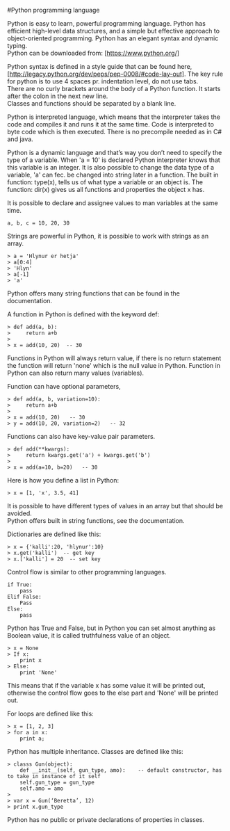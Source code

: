 #Python programming language 

Python is easy to learn, powerful programming language.  Python has efficient high-level data structures, 
and a simple but effective approach to object-oriented programming.    Python has an elegant syntax and dynamic typing.    
Python can be downloaded from: [https://www.python.org/]

Python syntax is defined in a style guide 	that can be found here, 
[http://legacy.python.org/dev/peps/pep-0008/#code-lay-out].
The key rule for python is to use 4 spaces pr. indentation level, do not use tabs.  
There are no curly brackets around the body of a Python function.  It starts after the colon in the next new line.   
Classes and functions should be separated by a blank line. 

Python is interpreted language, which means that the interpreter takes the code and compiles it and runs it at the same time. Code is interpreted to byte code which is then executed.   There is no precompile needed as in C# and java. 

Python is a dynamic language and that’s way you don’t need to specify the type of a variable.  When 'a = 10' is declared Python interpreter knows that this variable is an integer.  It is also possible to change the data type of a variable, 'a' can fec. be changed into string later in a function. The built in function: type(x), tells us of what type a variable or an object is. The function: dir(x) gives us all functions and properties the object x has. 

It is possible to declare and assignee values to man variables at the same time. 
```
a, b, c = 10, 20, 30
```

Strings are powerful in Python, it is possible to work with strings as an array. 
```
> a = 'Hlynur er hetja'
> a[0:4]
> 'Hlyn'
> a[-1]
> 'a'
```
Python offers many string functions that can be found in the documentation.

A function in Python is defined with the keyword def: 
```
> def add(a, b):
>     return a+b
>
> x = add(10, 20)  -- 30
```
Functions in Python will always return value, if there is no return statement the function will return 'none' 
which is the null value in Python.   Function in Python can also return many values (variables).   

Function can have optional parameters, 
```
> def add(a, b, variation=10):
>     return a+b
>
> x = add(10, 20)   -- 30
> y = add(10, 20, variation=2)   -- 32
```

Functions can also have key-value pair parameters. 
```
> def add(**kwargs):
>     return kwargs.get('a') + kwargs.get('b')
>
> x = add(a=10, b=20)   -- 30
```

Here is how you define a list in Python:
```
> x = [1, 'x', 3.5, 41]
```
It is possible to have different types of values in an array but that should be avoided.   
Python offers built in string functions, see the documentation. 

Dictionaries are defined like this:
```
> x = {'kalli':20, 'hlynur':10}
> x.get('kalli')  -- get key
> x.['kalli'] = 20  -- set key
```

Control flow is similar to other programming languages. 
```
if True:
    pass
Elif False:
    Pass
Else:
    pass
```

Python has True and False, but in Python you can set almost anything as Boolean value, it is called truthfulness 
value of an object. 
```
> x = None
> If x:
    print x
> Else:
    print 'None'
```
    
This means that if the variable x has some value it will be printed out, otherwise the control flow goes to the else 
part and 'None' will be printed out. 

For loops are defined like this:
```
> x = [1, 2, 3]
> for a in x:     
    print a;
```

Python has multiple inheritance.  Classes are defined like this:
```
> classs Gun(object): 
    def __init__(self, gun_type, amo):    -- default constructor, has to take in instance of it self 
    self.gun_type = gun_type
    self.amo = amo    
>
> var x = Gun(‘Beretta’, 12)
> print x.gun_type
```

Python has no public or private declarations of properties in classes.   

